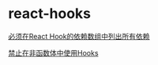 # react-hooks
<!-- 
该文件是代码自动生成,请勿修改
-->
[必须在React Hook的依赖数组中列出所有依赖](./exhaustive-deps.md)

[禁止在非函数体中使用Hooks](./rules-of-hooks.md)

